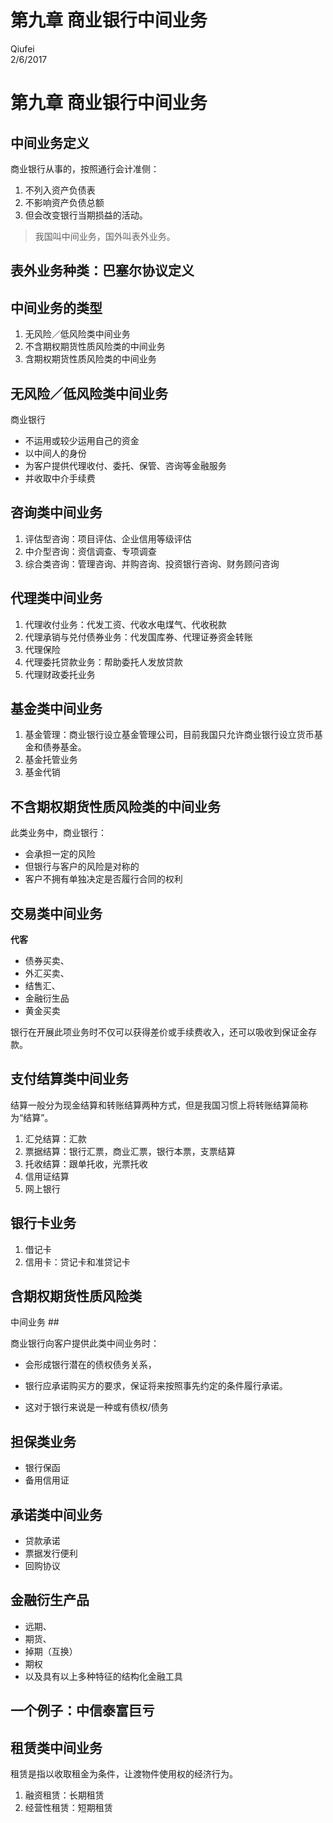 # 第九章  商业银行中间业务
Qiufei  
2/6/2017  



# 第九章 商业银行中间业务 #

## 中间业务定义 ##

商业银行从事的，按照通行会计准侧：

1. 不列入资产负债表
2. 不影响资产负债总额
3. 但会改变银行当期损益的活动。

> 我国叫中间业务，国外叫表外业务。

## 表外业务种类：巴塞尔协议定义 ##

## 中间业务的类型 ##

1. 无风险／低风险类中间业务
2. 不含期权期货性质风险类的中间业务
3. 含期权期货性质风险类的中间业务

## 无风险／低风险类中间业务 ##

商业银行
* 不运用或较少运用自己的资金
* 以中间人的身份
* 为客户提供代理收付、委托、保管、咨询等金融服务
* 并收取中介手续费

## 咨询类中间业务 ##

1. 评估型咨询：项目评估、企业信用等级评估
2. 中介型咨询：资信调查、专项调查
3. 综合类咨询：管理咨询、并购咨询、投资银行咨询、财务顾问咨询

## 代理类中间业务 ##

1. 代理收付业务：代发工资、代收水电煤气、代收税款
2. 代理承销与兑付债券业务：代发国库券、代理证券资金转账
3. 代理保险
4. 代理委托贷款业务：帮助委托人发放贷款
5. 代理财政委托业务

## 基金类中间业务 ##

1. 基金管理：商业银行设立基金管理公司，目前我国只允许商业银行设立货币基金和债券基金。
2. 基金托管业务
3. 基金代销


## 不含期权期货性质风险类的中间业务 ##
此类业务中，商业银行：
* 会承担一定的风险
* 但银行与客户的风险是对称的
* 客户不拥有单独决定是否履行合同的权利

## 交易类中间业务 ##

**代客**

* 债券买卖、
* 外汇买卖、
* 结售汇、
* 金融衍生品
* 黄金买卖

银行在开展此项业务时不仅可以获得差价或手续费收入，还可以吸收到保证金存款。

## 支付结算类中间业务  ##

结算一般分为现金结算和转账结算两种方式，但是我国习惯上将转账结算简称为“结算”。

1. 汇兑结算：汇款
2. 票据结算：银行汇票，商业汇票，银行本票，支票结算
3. 托收结算：跟单托收，光票托收
4. 信用证结算
5. 网上银行

## 银行卡业务 ##

1. 借记卡
2. 信用卡：贷记卡和准贷记卡

##  含期权期货性质风险类
中间业务  ##


商业银行向客户提供此类中间业务时：
* 会形成银行潜在的债权债务关系，

* 银行应承诺购买方的要求，保证将来按照事先约定的条件履行承诺。

* 这对于银行来说是一种或有债权/债务

## 担保类业务 ##

* 银行保函
* 备用信用证

## 承诺类中间业务 ##

* 贷款承诺
* 票据发行便利
* 回购协议


## 金融衍生产品 ##

* 远期、
* 期货、
* 掉期（互换）
* 期权
* 以及具有以上多种特征的结构化金融工具

## 一个例子：中信泰富巨亏 ##

## 租赁类中间业务 ##

租赁是指以收取租金为条件，让渡物件使用权的经济行为。

1. 融资租赁：长期租赁
2. 经营性租赁：短期租赁


